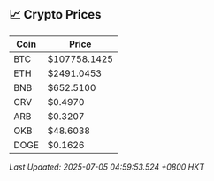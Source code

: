 ## 📈 Crypto Prices

| Coin | Price |
| ---- | ----- |
| BTC | $107758.1425 |
| ETH | $2491.0453 |
| BNB | $652.5100 |
| CRV | $0.4970 |
| ARB | $0.3207 |
| OKB | $48.6038 |
| DOGE | $0.1626 |

_Last Updated: 2025-07-05 04:59:53.524 +0800 HKT_